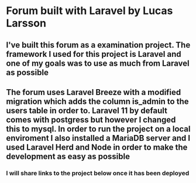 # Forum built with Laravel by Lucas Larsson

## I've built this forum as a examination project. The framework I used for this project is Laravel and one of my goals was to use as much from Laravel as possible

## The forum uses Laravel Breeze with a modified migration which adds the column is_admin to the users table in order to. Laravel 11 by default comes with postgress but however I changed this to mysql. In order to run the project on a local enviroment I also installed a MariaDB server and I used Laravel Herd and Node in order to make the development as easy as possible

### I will share links to the project below once it has been deployed
